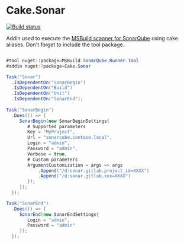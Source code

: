 # Cake.Sonar

[![Build status](https://ci.appveyor.com/api/projects/status/sm1h3u7jqgen7rac/branch/master?svg=true)](https://ci.appveyor.com/project/tomstaijen/cake-sonar/branch/master)

Addin used to execute the [MSBuild scanner for SonarQube](http://docs.sonarqube.org/display/SCAN/Analyzing+with+SonarQube+Scanner+for+MSBuild) using cake aliases.
Don't forget to include the tool package.

```csharp

#tool nuget:?package=MSBuild.SonarQube.Runner.Tool
#addin nuget:?package=Cake.Sonar

Task("Sonar")
  .IsDependentOn("SonarBegin")
  .IsDependentOn("Build")
  .IsDependentOn("Unit")
  .IsDependentOn("SonarEnd");
 
Task("SonarBegin")
  .Does(() => {
     SonarBegin(new SonarBeginSettings{
        # Supported parameters
        Key = "MyProject",
        Url = "sonarcube.contoso.local",
        Login = "admin",
        Password = "admin",
        Verbose = true,
        # Custom parameters
        ArgumentCustomization = args => args
            .Append("/d:sonar.gitlab.project_id=XXXX")
            .Append("/d:sonar.gitlab.xxx=XXXX")
        });
     });
  });

Task("SonarEnd")
  .Does(() => {
     SonarEnd(new SonarEndSettings{
        Login = "admin",
        Password = "admin"
     });
  });

```


